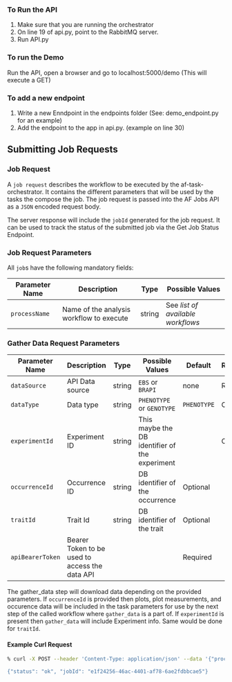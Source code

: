 ### To Run the API

1. Make sure that you are running the orchestrator
2. On line 19 of api.py, point to the RabbitMQ server.
3. Run API.py

### To run the Demo

Run the API, open a browser and go to localhost:5000/demo (This will execute a GET)

### To add a new endpoint

1. Write a new Enndpoint in the endpoints folder (See: demo_endpoint.py for an example)
2. Add the endpoint to the app in api.py. (example on line 30)


## Submitting Job Requests

### Job Request

A `job request` describes the workflow to be executed by the af-task-orchestrator.  It contains the different parameters that will be used by the tasks the compose the job.  The job request is passed into the AF Jobs API as a `JSON` encoded request body.

The server response will include the `jobId` generated for the job request.  It can be used to track the status of the submitted job via the Get Job Status Endpoint.

### Job Request Parameters

All `job`s have the following mandatory fields:

| Parameter Name | Description | Type | Possible Values |
| -------------- | ----------- | ---- | --------------- |
| `processName`      | Name of the analysis workflow to execute | string | See *list of available workflows* |

### Gather Data Request Parameters

| Parameter Name | Description | Type | Possible Values | Default | Required/Optional |
| -------------- | ----------- | ---- | --------------- | ------- | ----------------- |
| `dataSource` | API Data source | string | `EBS` or `BRAPI` | none | Required |
| `dataType`  | Data type | string | `PHENOTYPE` or `GENOTYPE` | `PHENOTYPE` | Optional |
| `experimentId` | Experiment ID | string | This maybe the DB identifier of the experiment | | Optional |
| `occurrenceId` | Occurrence ID | string | DB identifier of the occurrence | Optional |
| `traitId` | Trait Id | string | DB identifier of the trait | Optional |
| `apiBearerToken` | Bearer Token to be used to access the data API | | | Required |

The gather_data step will download data depending on the provided parameters.  If `occurrenceId` is provided then plots, plot measurements, and occurence data will be included in the task parameters for use by the next step of the called workflow where `gather_data` is a part of.  If `experimentId` is present then `gather_data` will include Experiment info.  Same would be done for `traitId`.

#### Example Curl Request

```bash
% curl -X POST --header 'Content-Type: application/json' --data '{"processName": "sample_analysis_workflow", "dataSource": "BRAPI", "dataType": "PHENOTYPE", "occurrenceId": "456", "apiBearerToken": "eyShjsdjiweioago485qHaqjaser"} http://locahost:5000

{"status": "ok", "jobId": "e1f24256-46ac-4401-af78-6ae2fdbbcae5"}
```





